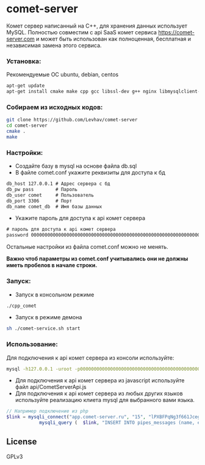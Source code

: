 # comet-server
Комет сервер написанный на C++, для хранения данных использует MySQL. Полностью совместим с api SaaS комет сервиса https://comet-server.com и может быть использован как полноценная, бесплатная и независимая замена этого сервиса.

### Установка:
Рекомендуемые ОС ubuntu, debian, centos
```sh
apt-get update
apt-get install cmake make cpp gcc libssl-dev g++ nginx libmysqlclient-dev mysql-server mysql-client flex mailutils uuid-dev 
```

### Собираем из исходных кодов:
```sh
git clone https://github.com/Levhav/comet-server
cd comet-server
cmake .
make
```

### Настройки: 
  - Создайте базу в mysql на основе файла db.sql
  - В файле comet.conf укажите реквизиты для доступа к бд
```txt
db_host 127.0.0.1 # Адрес сервера с бд
db_pw pass        # Пароль
db_user comet     # Пользователь
db_port 3306      # Порт
db_name comet_db  # Имя базы данных
```
- Укажите пароль для доступа к api комет сервера
```txt
# пароль для доступа к api комет сервера
password 0000000000000000000000000000000000000000000000000000000000000000 
```
Остальные настройки из файла comet.conf можно не менять.

**Важно чтоб параметры из comet.conf учитывались они не должны иметь пробелов в начале строки.**
 
### Запуск: 
- Запуск в консольном режиме
```sh
./cpp_comet
```
- Запуск в режиме демона
```sh
sh ./comet-service.sh start
```
### Использование: 
Для подключения к api комет сервера из консоли используйте:
```sh
mysql -h127.0.0.1 -uroot -p0000000000000000000000000000000000000000000000000000000000000000 -DCometQL_v1 -P3307 --skip-ssl 
```
- Для подключения к api комет сервера из javascript используйте файл api/CometServerApi.js
- Для подключения к api комет сервера из любых других языков используйте реализацию клиета mysql для выбранного вами языка.
```php
// Например подключение из php
$link = mysqli_connect("app.comet-server.ru", "15", "lPXBFPqNg3f661JcegBY0N0dPXqUBdHXqj2cHf04PZgLHxT6z55e20ozojvMRvB8", "CometQL_v1");
            mysqli_query (  $link, "INSERT INTO pipes_messages (name, event, message)VALUES('web_MainPageChat', '', '{ \"text\":\"My text\",\"name\":\"My name\"}' );" );
```

License
----

GPLv3

 